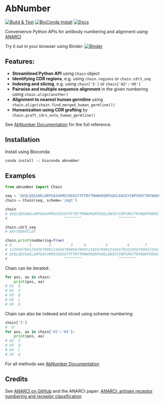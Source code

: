 # AbNumber

[![Build & Test](https://github.com/prihoda/AbNumber/actions/workflows/build-test.yml/badge.svg)](https://github.com/prihoda/AbNumber/actions/workflows/build-test.yml)
[![BioConda Install](https://img.shields.io/conda/dn/bioconda/abnumber.svg?style=flag&label=BioConda%20install&color=green)](https://anaconda.org/bioconda/abnumber) 
[![Docs](https://readthedocs.org/projects/pip/badge/?version=latest&style=flat)](http://abnumber.readthedocs.org/)

Convenience Python APIs for antibody numbering and alignment using [ANARCI](https://github.com/oxpig/ANARCI)

Try it out in your browser using Binder: [![Binder](https://mybinder.org/badge_logo.svg)](https://mybinder.org/v2/gh/prihoda/AbNumber/HEAD?filepath=examples%2FAbNumber_getting_started.ipynb)

## Features:

- **Streamlined Python API** using `Chain` object
- **Identifying CDR regions**, e.g. using `chain.regions` or `chain.cdr3_seq`
- **Indexing and slicing**, e.g. using `chain['5']` or `chain['H2':'H5']`
- **Pairwise and multiple sequence alignment** in the given numbering using `chain.align(another)`
- **Alignment to nearest human germline** using `chain.align(chain.find_merged_human_germline())`
- **Humanization using CDR grafting** by `chain.graft_cdrs_onto_human_germline()`

See [AbNumber Documentation](https://abnumber.readthedocs.io/en/latest/) for the full reference.

## Installation

Install using Bioconda:
```bash
conda install -c bioconda abnumber
```

## Examples

```python
from abnumber import Chain

seq = 'QVQLQQSGAELARPGASVKMSCKASGYTFTRYTMHWVKQRPGQGLEWIGYINPSRGYTNYNQKFKDKATLTTDKSSSTAYMQLSSLTSEDSAVYYCARYYDDHYCLDYWGQGTTLTVSSAKTTAPSVYPLA'
chain = Chain(seq, scheme='imgt')

chain
# QVQLQQSGAELARPGASVKMSCKASGYTFTRYTMHWVKQRPGQGLEWIGYINPSRGYTNYNQKFKDKATLTTDKSSSTAYMQLSSLTSEDSAVYYCARYYDDHYCLDYWGQGTTLTVSS
#                          ^^^^^^^^                 ^^^^^^^^                                      ^^^^^^^^^^^^

chain.cdr3_seq
# ARYYDDHYCLDY

chain.print(numbering=True)
# 0        1        2         3     4         5         6       7        8         9         10        11       12       
# 12345678912345678901234567890567890123456789012345678923456789012456789012345678901234567890123456789023456789012345678
# QVQLQQSGAELARPGASVKMSCKASGYTFTRYTMHWVKQRPGQGLEWIGYINPSRGYTNYNQKFKDKATLTTDKSSSTAYMQLSSLTSEDSAVYYCARYYDDHYCLDYWGQGTTLTVSS
#                          ^^^^^^^^                 ^^^^^^^^                                      ^^^^^^^^^^^^           
```

Chain can be iterated:

```python
for pos, aa in chain:
    print(pos, aa)
# H1  Q
# H2  V
# H3  Q
# H4  L
# H5  Q
```

Chain can also be indexed and sliced using scheme numbering:

```python
chain['5']
# 'Q'
for pos, aa in chain['H2':'H5']:
    print(pos, aa)
# H2  V
# H3  Q
# H4  L
# H5  Q
```

For all methods see [AbNumber Documentation](https://abnumber.readthedocs.io/en/latest/)

## Credits

See [ANARCI on GitHub](https://github.com/oxpig/ANARCI) and the ANARCI paper: [ANARCI: antigen receptor numbering and receptor classification](https://doi.org/10.1093/bioinformatics/btv552)
